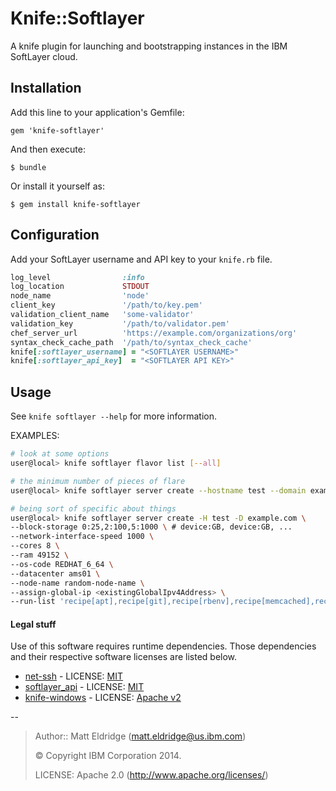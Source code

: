 # Knife::Softlayer

A knife plugin for launching and bootstrapping instances in the IBM SoftLayer cloud.

## Installation

Add this line to your application's Gemfile:

    gem 'knife-softlayer'

And then execute:

    $ bundle

Or install it yourself as:

    $ gem install knife-softlayer

## Configuration
Add your SoftLayer username and API key to your `knife.rb` file.

```ruby
log_level                :info
log_location             STDOUT
node_name                'node'
client_key               '/path/to/key.pem'
validation_client_name   'some-validator'
validation_key           '/path/to/validator.pem'
chef_server_url          'https://example.com/organizations/org'
syntax_check_cache_path  '/path/to/syntax_check_cache'
knife[:softlayer_username] = "<SOFTLAYER USERNAME>"
knife[:softlayer_api_key]  = "<SOFTLAYER API KEY>"
```

## Usage

See `knife softlayer --help` for more information.

EXAMPLES:


```bash
# look at some options
user@local> knife softlayer flavor list [--all]
```

```bash
# the minimum number of pieces of flare
user@local> knife softlayer server create --hostname test --domain example.com --flavor tiny
```

```bash
# being sort of specific about things
user@local> knife softlayer server create -H test -D example.com \
--block-storage 0:25,2:100,5:1000 \ # device:GB, device:GB, ...
--network-interface-speed 1000 \
--cores 8 \
--ram 49152 \
--os-code REDHAT_6_64 \
--datacenter ams01 \
--node-name random-node-name \
--assign-global-ip <existingGlobalIpv4Address> \
--run-list 'recipe[apt],recipe[git],recipe[rbenv],recipe[memcached],recipe[redis]'
```

#### Legal stuff
Use of this software requires runtime dependencies.  Those dependencies and their respective software licenses are listed below.

* [net-ssh](https://github.com/net-ssh/net-ssh/) - LICENSE: [MIT](https://github.com/net-ssh/net-ssh/blob/master/LICENSE.txt)
* [softlayer_api](https://github.com/softlayer/softlayer-api-ruby-client) - LICENSE: [MIT](https://github.com/softlayer/softlayer-api-ruby-client/blob/master/LICENSE.textile)
* [knife-windows](https://github.com/opscode/knife-windows) - LICENSE: [Apache v2](https://github.com/opscode/knife-windows/blob/master/LICENSE)


--
> Author:: Matt Eldridge (<matt.eldridge@us.ibm.com>)
>
> © Copyright IBM Corporation 2014.
>
> LICENSE: Apache 2.0 (http://www.apache.org/licenses/)


